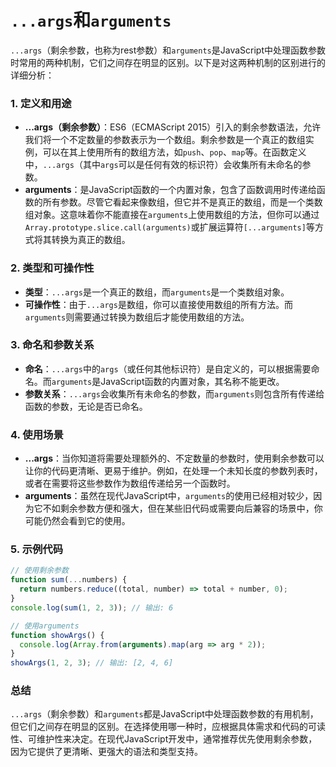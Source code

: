 # `...args`和`arguments`

`...args`（剩余参数，也称为rest参数）和`arguments`是JavaScript中处理函数参数时常用的两种机制，它们之间存在明显的区别。以下是对这两种机制的区别进行的详细分析：

### 1. 定义和用途

* **...args（剩余参数）**：ES6（ECMAScript 2015）引入的剩余参数语法，允许我们将一个不定数量的参数表示为一个数组。剩余参数是一个真正的数组实例，可以在其上使用所有的数组方法，如`push`、`pop`、`map`等。在函数定义中，`...args`（其中`args`可以是任何有效的标识符）会收集所有未命名的参数。
* **arguments**：是JavaScript函数的一个内置对象，包含了函数调用时传递给函数的所有参数。尽管它看起来像数组，但它并不是真正的数组，而是一个类数组对象。这意味着你不能直接在`arguments`上使用数组的方法，但你可以通过`Array.prototype.slice.call(arguments)`或扩展运算符`[...arguments]`等方式将其转换为真正的数组。

### 2. 类型和可操作性

* **类型**：`...args`是一个真正的数组，而`arguments`是一个类数组对象。
* **可操作性**：由于`...args`是数组，你可以直接使用数组的所有方法。而`arguments`则需要通过转换为数组后才能使用数组的方法。

### 3. 命名和参数关系

* **命名**：`...args`中的`args`（或任何其他标识符）是自定义的，可以根据需要命名。而`arguments`是JavaScript函数的内置对象，其名称不能更改。
* **参数关系**：`...args`会收集所有未命名的参数，而`arguments`则包含所有传递给函数的参数，无论是否已命名。

### 4. 使用场景

* **...args**：当你知道将需要处理额外的、不定数量的参数时，使用剩余参数可以让你的代码更清晰、更易于维护。例如，在处理一个未知长度的参数列表时，或者在需要将这些参数作为数组传递给另一个函数时。
* **arguments**：虽然在现代JavaScript中，`arguments`的使用已经相对较少，因为它不如剩余参数方便和强大，但在某些旧代码或需要向后兼容的场景中，你可能仍然会看到它的使用。

### 5. 示例代码

```javascript
// 使用剩余参数
function sum(...numbers) {
  return numbers.reduce((total, number) => total + number, 0);
}
console.log(sum(1, 2, 3)); // 输出: 6

// 使用arguments
function showArgs() {
  console.log(Array.from(arguments).map(arg => arg * 2));
}
showArgs(1, 2, 3); // 输出: [2, 4, 6]
```

### 总结

`...args`（剩余参数）和`arguments`都是JavaScript中处理函数参数的有用机制，但它们之间存在明显的区别。在选择使用哪一种时，应根据具体需求和代码的可读性、可维护性来决定。在现代JavaScript开发中，通常推荐优先使用剩余参数，因为它提供了更清晰、更强大的语法和类型支持。